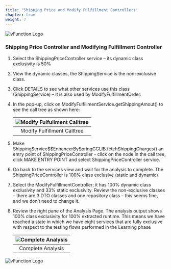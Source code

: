 ```yaml
---
title: "Shipping Price and Modify Fulfillment Controllers"
chapter: true
weight: 7
---
```


![vFunction Logo](/images/vFunction.png)
### Shipping Price Controller and Modifying Fulfillment Controller

1. Select the ShippingPriceController service – its dynamic class exclusivity is 50%

2. View the dynamic classes, the ShippingService is the non-exclusive class.

3. Click DETAILS to see what other services use this class (ShippingService) – it is also used by ModifyFulfillmentOrder.
4. In the pop-up, click on ModifyFulfillmentService.getShippingAmout() to see the call tree as shown here:

    | ![Modify Fulfullment Calltree](/images/ModifyingFulfillment-Calltree.png) |
    | :--: |
    | Modify Fulfillment Calltree |

5. Make ShippingService$$EnhancerBySpringCGLIB.fetchShippingCharges() an entry point of ShippingPriceController - click on the node in the call tree, click MAKE ENTRY POINT and select ShippingPriceController service.

6. Go back to the services view and wait for the analysis to complete. The ShippingPriceController is 100% class exclusive (static and dynamic)

7. Select the ModifyFulfillmentController; it has 100% dynamic class exclusivity and 33% static exclusivity. Review the non-exclusive classes – there are 3 DTO classes and one repository class – this seems fine, and we don’t need to change it.

8. Review the right pane of the Analysis Page. The analysis output shows 100% class exclusivity for 100% extracted runtime. This means we have reached a state in which we have eight services that are fully exclusive with respect to the testing flows performed in the Learning phase

    | ![Complete Analysis](/images/Complete-Analysis.png) |
    | :--: |
    | Complete Analysis |


![vFunction Logo](/images/vFunction.png)
